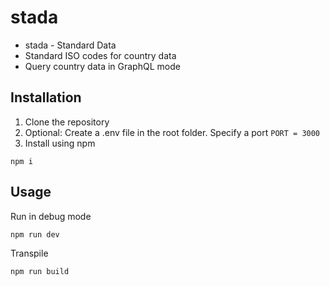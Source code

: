 # stada
* stada - Standard Data
* Standard ISO codes for country data
* Query country data in GraphQL mode


## Installation
1. Clone the repository
2. Optional: Create a .env file in the root folder. Specify a port ```PORT = 3000```
3. Install using npm 
```
npm i
```

## Usage
Run in debug mode 
```
npm run dev
```

Transpile
```
npm run build
```
